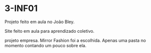 # 3-INF01

Projeto feito em aula no João Bley.

Site feito em aula para aprendizado coletivo.

projeto empresa.
Mirror Fashion foi a escolhida.
Apenas uma pasta no momento contando um pouco sobre ela.
